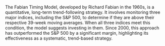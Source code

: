 The Fabian Timing Model, developed by Richard Fabian in the 1960s, is a quantitative, long-term trend-following strategy. It involves monitoring three major indices, including the S&P 500, to determine if they are above their respective 39-week moving averages. When all three indices meet this condition, the model suggests investing in them. Since 2000, this approach has outperformed the S&P 500 by a significant margin, highlighting its effectiveness as a systematic, trend-based strategy.
